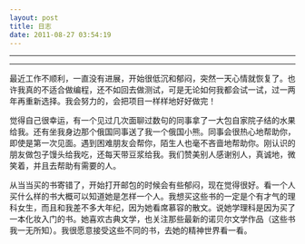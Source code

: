 ```yaml
---
layout: post
title: 日志
date: 2011-08-27 03:54:19
---
```


<meta http-equiv='Content-Type' content='text/html; charset=utf-8' />

---

---

最近工作不顺利，一直没有进展，开始很低沉和郁闷，突然一天心情就恢复了。也许我真的不适合做编程，还不如回去做测试，可是无论如何我都会试一试，过一两年再重新选择。我会努力的，会把项目一样样地好好做完！


觉得自己很幸运，有一个见过几次面聊过数句的同事拿了一大包自家院子结的水果给我。还有坐我身边那个俄国同事送了我一个俄国小熊。同事会很热心地帮助你，即使是第一次见面。遇到困难朋友会帮你，陌生人也毫不吝啬地帮助你。刚认识的朋友做包子馒头给我吃，还每天带豆浆给我。我们赞美别人感谢别人，真诚地，微笑着，并且去帮助有需要的人。


从当当买的书寄错了，开始打开邮包的时候会有些郁闷，现在觉得很好。看一个人买什么样的书大概可以知道她是怎样一个人。我想买这些书的一定是个有才气的理科女生，而且和我差不多大年纪，因为她看席慕容的散文。说她学理科是因为买了一本化妆入门的书。她喜欢古典文学，也关注那些最新的诺贝尔文学作品（这些书我一无所知）。我很愿意接受这些不同的书，去她的精神世界看一看。


